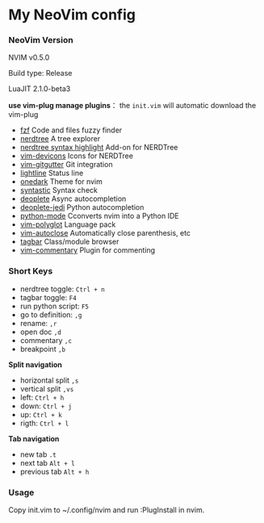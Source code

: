 # My NeoVim config

### NeoVim Version
NVIM v0.5.0

Build type: Release

LuaJIT 2.1.0-beta3


**use vim-plug manage plugins**： the `init.vim` will automatic download the vim-plug
- [fzf](https://github.com/junegunn/fzf.vim) Code and files fuzzy finder
- [nerdtree](https://github.com/preservim/nerdtree) A tree explorer
- [nerdtree syntax highlight](https://github.com/tiagofumo/vim-nerdtree-syntax-highlight) Add-on for NERDTree
- [vim-devicons](https://github.com/ryanoasis/vim-devicons) Icons for NERDTree
- [vim-gitgutter](https://github.com/airblade/vim-gitgutter) Git integration
- [lightline](https://github.com/tchyny/lightline.vim) Status line
- [onedark](https://github.com/joshdick/onedark.vim) Theme for nvim
- [syntastic](https://github.com/scrooloose/syntastic) Syntax check
- [deoplete](https://github.com/Shougo/deoplete.nvim) Async autocompletion
- [deoplete-jedi](https://github.com/deoplete-plugins/deoplete-jedi) Python autocompletion
- [python-mode](https://github.com/klen/python-mode) Cconverts nvim into a Python IDE
- [vim-polyglot](https://github.com/sheerun/vim-polyglot) Language pack
- [vim-autoclose](https://github.com/Townk/vim-autoclose) Automatically close parenthesis, etc
- [tagbar](https://github.com/majutsushi/tagbar) Class/module browser
- [vim-commentary](https://github.com/tpope/vim-commentary) Plugin for commenting


### Short Keys

- nerdtree toggle: `Ctrl + n`
- tagbar toggle: `F4`
- run python script: `F5`
- go to definition: `,g`
- rename: `,r`
- open doc `,d`
- commentary `,c`
- breakpoint `,b`
 
 **Split navigation**
 - horizontal split `,s`
 - vertical split `,vs`
 - left: `Ctrl + h`
 - down: `Ctrl + j`
 - up: `Ctrl + k`
 - rigth: `Ctrl + l`
 
 **Tab navigation**
 - new tab `.t`
 - next tab `Alt + l`
 - previous tab `Alt + h` 
### Usage 
Copy init.vim to ~/.config/nvim and run :PlugInstall in nvim.

